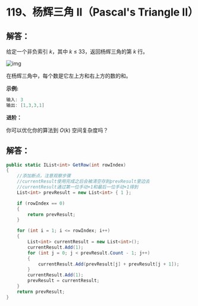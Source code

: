 # 119、杨辉三角 II（Pascal's Triangle II）

## 解答：

给定一个非负索引 *k*，其中 *k* ≤ 33，返回杨辉三角的第 *k* 行。

![img](https://upload.wikimedia.org/wikipedia/commons/0/0d/PascalTriangleAnimated2.gif)

在杨辉三角中，每个数是它左上方和右上方的数的和。

**示例:**

```csharp
输入: 3
输出: [1,3,3,1]
```

**进阶：**

你可以优化你的算法到 *O*(*k*) 空间复杂度吗？

## 解答：

```csharp
public static IList<int> GetRow(int rowIndex)
{
    //添加断点，注意观察步骤
    //currentResult使用完成之后会被清空存到prevResult里边去
    //currentResult通过第一位手动+1和最后一位手动+1得到
    List<int> prevResult = new List<int> { 1 };

    if (rowIndex == 0)
    {
        return prevResult;
    }

    for (int i = 1; i <= rowIndex; i++)
    {
        List<int> currentResult = new List<int>();
        currentResult.Add(1);
        for (int j = 0; j < prevResult.Count - 1; j++)
        {
            currentResult.Add(prevResult[j] + prevResult[j + 1]);
        }
        currentResult.Add(1);
        prevResult = currentResult;
    }
    return prevResult;
}
```

